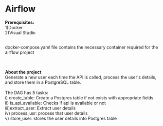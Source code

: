 # Airflow

<b>Prerequisites: </b><br>
1)Docker <br>
2)Visual Studio <br>

<br>
docker-compose.yaml file contains the necessary container required for the airflow project

<br><br>
<b>About the project</b><br>
Generate a new user each time the API is called, process the user's details, and store them in a PostgreSQL table.
 <br><br>
The DAG has 5 tasks: <br>
i)  create_table: Create a Postgres table if not exists with appropriate fields <br>
ii) is_api_available: Checks if api is available or not <br>
iii)extract_user: Extract user details <br>
iv) process_usr: process that user details <br>
v)  store_user: stores the user details into Postgres table <br>
